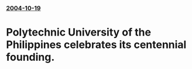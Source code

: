 ### [2004-10-19](/news/2004/10/19/index.md)

#  Polytechnic University of the Philippines celebrates its centennial founding.



